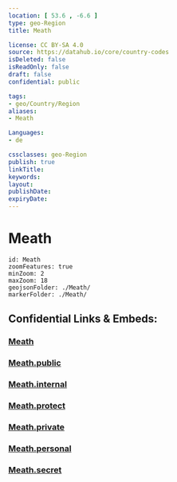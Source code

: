 ```yaml
---
location: [ 53.6 , -6.6 ] 
type: geo-Region
title: Meath

license: CC BY-SA 4.0
source: https://datahub.io/core/country-codes
isDeleted: false
isReadOnly: false
draft: false
confidential: public

tags:
- geo/Country/Region
aliases:
- Meath

Languages:
- de

cssclasses: geo-Region
publish: true
linkTitle: 
keywords: 
layout: 
publishDate: 
expiryDate: 
---
```


# Meath

```leaflet
id: Meath
zoomFeatures: true 
minZoom: 2 
maxZoom: 18
geojsonFolder: ./Meath/
markerFolder: ./Meath/
```


## Confidential Links & Embeds: 

### [Meath](/_Standards/Earth/Continent/Europe/Europe~North/Ireland/Ireland,Provinces/Leinster/Meath.md) 

### [Meath.public](/_public/Earth/Continent/Europe/Europe~North/Ireland/Ireland,Provinces/Leinster/Meath.public.md) 

### [Meath.internal](/_internal/Earth/Continent/Europe/Europe~North/Ireland/Ireland,Provinces/Leinster/Meath.internal.md) 

### [Meath.protect](/_protect/Earth/Continent/Europe/Europe~North/Ireland/Ireland,Provinces/Leinster/Meath.protect.md) 

### [Meath.private](/_private/Earth/Continent/Europe/Europe~North/Ireland/Ireland,Provinces/Leinster/Meath.private.md) 

### [Meath.personal](/_personal/Earth/Continent/Europe/Europe~North/Ireland/Ireland,Provinces/Leinster/Meath.personal.md) 

### [Meath.secret](/_secret/Earth/Continent/Europe/Europe~North/Ireland/Ireland,Provinces/Leinster/Meath.secret.md)

